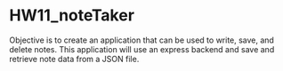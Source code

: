 # HW11_noteTaker
Objective is to create an application that can be used to write, save, and delete notes. This application will use an express backend and save and retrieve note data from a JSON file.
